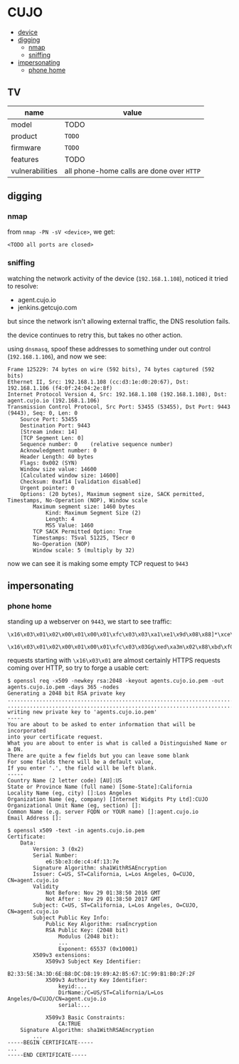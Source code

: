 # CUJO

- [device](#device)
- [digging](#digging)
  - [nmap](#nmap)
  - [sniffing](#sniffing)
- [impersonating](#impersonating)
  - [phone home](#phone-home)

## TV
name|value
----|-----
model|TODO
product|`TODO`
firmware|`TODO`
features|TODO 
vulnerabilities|all phone-home calls are done over `HTTP`


## digging

### nmap

from `nmap -PN -sV <device>`, we get:

```
<TODO all ports are closed>
```

### sniffing

watching the network activity of the device (`192.168.1.108`), noticed it tried to resolve:

  * agent.cujo.io
  * jenkins.getcujo.com
  
but since the network isn't allowing external traffic, the DNS resolution fails. 

the device continues to retry this, but takes no other action.

using `dnsmasq`, spoof these addresses to something under out control (`192.168.1.106`), and now we see:

```
Frame 125229: 74 bytes on wire (592 bits), 74 bytes captured (592 bits)
Ethernet II, Src: 192.168.1.108 (cc:d3:1e:d0:20:67), Dst: 192.168.1.106 (f4:0f:24:04:2e:8f)
Internet Protocol Version 4, Src: 192.168.1.108 (192.168.1.108), Dst: agent.cujo.io (192.168.1.106)
Transmission Control Protocol, Src Port: 53455 (53455), Dst Port: 9443 (9443), Seq: 0, Len: 0
    Source Port: 53455
    Destination Port: 9443
    [Stream index: 14]
    [TCP Segment Len: 0]
    Sequence number: 0    (relative sequence number)
    Acknowledgment number: 0
    Header Length: 40 bytes
    Flags: 0x002 (SYN)
    Window size value: 14600
    [Calculated window size: 14600]
    Checksum: 0xaf14 [validation disabled]
    Urgent pointer: 0
    Options: (20 bytes), Maximum segment size, SACK permitted, Timestamps, No-Operation (NOP), Window scale
        Maximum segment size: 1460 bytes
            Kind: Maximum Segment Size (2)
            Length: 4
            MSS Value: 1460
        TCP SACK Permitted Option: True
        Timestamps: TSval 51225, TSecr 0
        No-Operation (NOP)
        Window scale: 5 (multiply by 32)

```

now we can see it is making some empty TCP request to `9443`

## impersonating

### phone home

standing up a webserver on `9443`, we start to see traffic:

```
\x16\x03\x01\x02\x00\x01\x00\x01\xfc\x03\x03\xa1\xe1\x9d\x08\x88]*\xce\xe7G
```

```
\x16\x03\x01\x02\x00\x01\x00\x01\xfc\x03\x03Gg\xed\xa3m\x02\x88\xbd\xf0\xd1\x1eS\xf0\xfbc\xfb\x80K\x8dD\xed\xfb\x9b\x8c\xa0\xb2\xc6C\xc8\x15\x86\xbb\x00\x00\xa0\xc00\xc0,\xc0(\xc0$\xc0\x14\xc0
```

requests starting with `\x16\x03\x01` are almost certainly HTTPS requests coming over HTTP, so try to forge a usable cert:

```
$ openssl req -x509 -newkey rsa:2048 -keyout agents.cujo.io.pem -out agents.cujo.io.pem -days 365 -nodes
Generating a 2048 bit RSA private key
........................................................................................+++
..........................................................................................................+++
writing new private key to 'agents.cujo.io.pem'
-----
You are about to be asked to enter information that will be incorporated
into your certificate request.
What you are about to enter is what is called a Distinguished Name or a DN.
There are quite a few fields but you can leave some blank
For some fields there will be a default value,
If you enter '.', the field will be left blank.
-----
Country Name (2 letter code) [AU]:US
State or Province Name (full name) [Some-State]:California
Locality Name (eg, city) []:Los Angeles
Organization Name (eg, company) [Internet Widgits Pty Ltd]:CUJO
Organizational Unit Name (eg, section) []:
Common Name (e.g. server FQDN or YOUR name) []:agent.cujo.io
Email Address []:

$ openssl x509 -text -in agents.cujo.io.pem
Certificate:
    Data:
        Version: 3 (0x2)
        Serial Number:
            e6:5b:e3:de:c4:4f:13:7e
        Signature Algorithm: sha1WithRSAEncryption
        Issuer: C=US, ST=California, L=Los Angeles, O=CUJO, CN=agent.cujo.io
        Validity
            Not Before: Nov 29 01:38:50 2016 GMT
            Not After : Nov 29 01:38:50 2017 GMT
        Subject: C=US, ST=California, L=Los Angeles, O=CUJO, CN=agent.cujo.io
        Subject Public Key Info:
            Public Key Algorithm: rsaEncryption
            RSA Public Key: (2048 bit)
                Modulus (2048 bit):
                ...
                Exponent: 65537 (0x10001)
        X509v3 extensions:
            X509v3 Subject Key Identifier:
                B2:33:5E:3A:3D:6E:B8:DC:D8:19:89:A2:B5:67:1C:99:B1:B0:2F:2F
            X509v3 Authority Key Identifier:
                keyid:...
                DirName:/C=US/ST=California/L=Los Angeles/O=CUJO/CN=agent.cujo.io
                serial:...

            X509v3 Basic Constraints:
                CA:TRUE
    Signature Algorithm: sha1WithRSAEncryption
        ...
-----BEGIN CERTIFICATE-----
...
-----END CERTIFICATE-----
```

